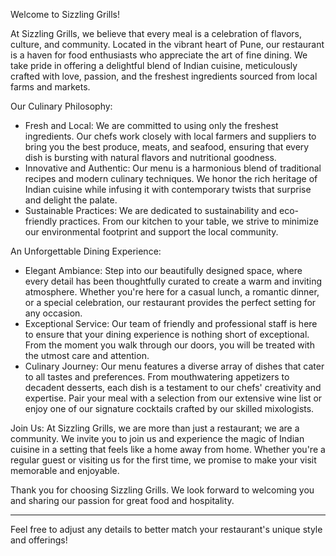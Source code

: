 Welcome to Sizzling Grills!

At Sizzling Grills, we believe that every meal is a celebration of flavors, culture, and community. Located in the vibrant heart of Pune, our restaurant is a haven for food enthusiasts who appreciate the art of fine dining. We take pride in offering a delightful blend of Indian cuisine, meticulously crafted with love, passion, and the freshest ingredients sourced from local farms and markets.

Our Culinary Philosophy:
- Fresh and Local: We are committed to using only the freshest ingredients. Our chefs work closely with local farmers and suppliers to bring you the best produce, meats, and seafood, ensuring that every dish is bursting with natural flavors and nutritional goodness.
- Innovative and Authentic: Our menu is a harmonious blend of traditional recipes and modern culinary techniques. We honor the rich heritage of Indian cuisine while infusing it with contemporary twists that surprise and delight the palate.
- Sustainable Practices: We are dedicated to sustainability and eco-friendly practices. From our kitchen to your table, we strive to minimize our environmental footprint and support the local community.

An Unforgettable Dining Experience:
- Elegant Ambiance: Step into our beautifully designed space, where every detail has been thoughtfully curated to create a warm and inviting atmosphere. Whether you're here for a casual lunch, a romantic dinner, or a special celebration, our restaurant provides the perfect setting for any occasion.
- Exceptional Service: Our team of friendly and professional staff is here to ensure that your dining experience is nothing short of exceptional. From the moment you walk through our doors, you will be treated with the utmost care and attention.
- Culinary Journey: Our menu features a diverse array of dishes that cater to all tastes and preferences. From mouthwatering appetizers to decadent desserts, each dish is a testament to our chefs' creativity and expertise. Pair your meal with a selection from our extensive wine list or enjoy one of our signature cocktails crafted by our skilled mixologists.

Join Us:
At Sizzling Grills, we are more than just a restaurant; we are a community. We invite you to join us and experience the magic of Indian cuisine in a setting that feels like a home away from home. Whether you're a regular guest or visiting us for the first time, we promise to make your visit memorable and enjoyable.

Thank you for choosing Sizzling Grills. We look forward to welcoming you and sharing our passion for great food and hospitality.

---

Feel free to adjust any details to better match your restaurant's unique style and offerings!
